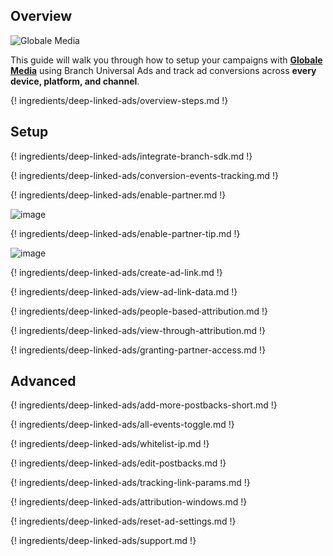 ## Overview

![Globale Media](https://cdn.branch.io/branch-assets/ad-partner-manager/388787843096400122/globale-media-brand-logo-transparent-1532565563544.png)

This guide will walk you through how to setup your campaigns with **[Globale Media](http://www.globalemedia.net)** using Branch Universal Ads and track ad conversions across **every device, platform, and channel**.

{! ingredients/deep-linked-ads/overview-steps.md !}

## Setup

{! ingredients/deep-linked-ads/integrate-branch-sdk.md !}

{! ingredients/deep-linked-ads/conversion-events-tracking.md !}

{! ingredients/deep-linked-ads/enable-partner.md !}

![image](/_assets/img/pages/deep-linked-ads/globale-media/globale-media-enable.png)

{! ingredients/deep-linked-ads/enable-partner-tip.md !}

![image](/_assets/img/pages/deep-linked-ads/globale-media/globale-media-postbacks.png)

{! ingredients/deep-linked-ads/create-ad-link.md !}

{! ingredients/deep-linked-ads/view-ad-link-data.md !}

{! ingredients/deep-linked-ads/people-based-attribution.md !}

{! ingredients/deep-linked-ads/view-through-attribution.md !}

{! ingredients/deep-linked-ads/granting-partner-access.md !}

## Advanced

{! ingredients/deep-linked-ads/add-more-postbacks-short.md !}

{! ingredients/deep-linked-ads/all-events-toggle.md !}

{! ingredients/deep-linked-ads/whitelist-ip.md !}

{! ingredients/deep-linked-ads/edit-postbacks.md !}

{! ingredients/deep-linked-ads/tracking-link-params.md !}

{! ingredients/deep-linked-ads/attribution-windows.md !}

{! ingredients/deep-linked-ads/reset-ad-settings.md !}

{! ingredients/deep-linked-ads/support.md !}
